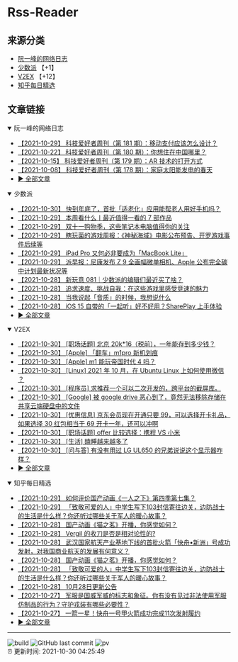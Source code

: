 # Rss-Reader

## 来源分类

* [阮一峰的网络日志](#阮一峰的网络日志)
* [少数派](#少数派) 【+1】
* [V2EX](#V2EX) 【+12】
* [知乎每日精选](#知乎每日精选)

## 文章链接

<details open>
    <summary id="阮一峰的网络日志">
     阮一峰的网络日志
    </summary>


* [【2021-10-29】 科技爱好者周刊（第 181 期）：移动支付应该怎么设计？](http://www.ruanyifeng.com/blog/2021/10/weekly-issue-181.html)
* [【2021-10-22】 科技爱好者周刊（第 180 期）：你想住在中国哪里？](http://www.ruanyifeng.com/blog/2021/10/weekly-issue-180.html)
* [【2021-10-15】 科技爱好者周刊（第 179 期）：AR 技术的打开方式](http://www.ruanyifeng.com/blog/2021/10/weekly-issue-179.html)
* [【2021-10-08】 科技爱好者周刊（第 178 期）：家庭太阳能发电的春天](http://www.ruanyifeng.com/blog/2021/10/weekly-issue-178.html)
* [:arrow_forward: 全部文章](data/阮一峰的网络日志.md)
</details>

<details open>
    <summary id="少数派">
     少数派
    </summary>


* [【2021-10-30】 快到年底了，首批「适老化」应用能帮老人用好手机吗？](https://sspai.com/post/69521)
* [【2021-10-29】 本周看什么丨最近值得一看的 7 部作品](https://sspai.com/post/69571)
* [【2021-10-29】 双十一购物季，这些笔记本电脑值得你的关注](https://sspai.com/post/69569)
* [【2021-10-29】 瞎玩菌的游戏周报：《神秘海域》电影公布预告、开罗游戏事件后续等](https://sspai.com/post/69557)
* [【2021-10-29】 iPad Pro 又何必非要成为「MacBook Lite」](https://sspai.com/post/69548)
* [【2021-10-29】 派早报：尼康发布 Z 9 全画幅微单相机、Apple 公布完全碳中计划最新状况等](https://sspai.com/post/69564)
* [【2021-10-28】 新玩意 081｜少数派的编辑们最近买了啥？](https://sspai.com/post/69560)
* [【2021-10-28】 追求速度、挑战自我：在这些游戏里感受竞速的魅力](https://sspai.com/post/68934)
* [【2021-10-28】 当我说起「音质」的时候，我想说什么](https://sspai.com/post/69542)
* [【2021-10-28】 iOS 15 自带的「一起听」好不好用？SharePlay 上手体验](https://sspai.com/post/69512)
* [:arrow_forward: 全部文章](data/少数派.md)
</details>

<details open>
    <summary id="V2EX">
     V2EX
    </summary>


* [【2021-10-30】 [职场话题] 北京 20k*16（税前），一年能存到多少钱？](https://www.v2ex.com/t/811709)
* [【2021-10-30】 [Apple] 「翻车」m1pro 新机划痕](https://www.v2ex.com/t/811708)
* [【2021-10-30】 [Apple] m1 能玩帝国时代 4 吗？](https://www.v2ex.com/t/811706)
* [【2021-10-30】 [Linux] 2021 年 10 月，在 Ubuntu Linux 上如何使用微信 ？](https://www.v2ex.com/t/811705)
* [【2021-10-30】 [程序员] 求推荐一个可以二次开发的，跨平台的截屏库。](https://www.v2ex.com/t/811704)
* [【2021-10-30】 [Google] 被 google drive 恶心到了，竟然无法移除存储在共享云端硬盘中的文件](https://www.v2ex.com/t/811703)
* [【2021-10-30】 [优惠信息] 京东会员现在开通只要 99，可以选择开卡礼品，如果选择 30 红包相当于 69 开卡一年，还可以冲啊](https://www.v2ex.com/t/811702)
* [【2021-10-30】 [职场话题] offer 比较选择：携程 VS 小米](https://www.v2ex.com/t/811700)
* [【2021-10-30】 [生活] 瞌睡越来越多了](https://www.v2ex.com/t/811698)
* [【2021-10-30】 [问与答] 有没有用过 LG UL650 的兄弟说说这个显示器咋样？](https://www.v2ex.com/t/811697)
* [:arrow_forward: 全部文章](data/V2EX.md)
</details>

<details open>
    <summary id="知乎每日精选">
     知乎每日精选
    </summary>


* [【2021-10-29】 如何评价国产动画《一人之下》第四季第七集？](http://www.zhihu.com/question/495115983/answer/2195507303?utm_campaign=rss&utm_medium=rss&utm_source=rss&utm_content=title)
* [【2021-10-29】 「致敬可爱的人」中学生写下103封信寄往边关，边防战士的生活是什么样？你还听过哪些关于军人的暖心故事？](http://www.zhihu.com/question/494851886/answer/2195199722?utm_campaign=rss&utm_medium=rss&utm_source=rss&utm_content=title)
* [【2021-10-28】 国产动画《猫之茗》开播，你感觉如何？](http://www.zhihu.com/question/494397661/answer/2194079203?utm_campaign=rss&utm_medium=rss&utm_source=rss&utm_content=title)
* [【2021-10-28】 Vergil 的收刀是否是相对论性的?](http://zhuanlan.zhihu.com/p/426477668?utm_campaign=rss&utm_medium=rss&utm_source=rss&utm_content=title)
* [【2021-10-28】 武汉国家航天产业基地下线的首批火箭「快舟•​新洲」号成功发射，对我国商业航天的发展有何意义？](http://www.zhihu.com/question/494934851/answer/2193891517?utm_campaign=rss&utm_medium=rss&utm_source=rss&utm_content=title)
* [【2021-10-28】 国产动画《猫之茗》开播，你感觉如何？](http://www.zhihu.com/question/494397661/answer/2192713099?utm_campaign=rss&utm_medium=rss&utm_source=rss&utm_content=title)
* [【2021-10-28】 「致敬可爱的人」中学生写下103封信寄往边关，边防战士的生活是什么样？你还听过哪些关于军人的暖心故事？](http://www.zhihu.com/question/494851886/answer/2193248332?utm_campaign=rss&utm_medium=rss&utm_source=rss&utm_content=title)
* [【2021-10-28】 10月28日更新公告](http://zhuanlan.zhihu.com/p/426518890?utm_campaign=rss&utm_medium=rss&utm_source=rss&utm_content=title)
* [【2021-10-27】 军服是国威军威的标志和象征。你有没有见过非法使用军服仿制品的行为？守护戎装有哪些必要性？](http://www.zhihu.com/question/494871604/answer/2192001757?utm_campaign=rss&utm_medium=rss&utm_source=rss&utm_content=title)
* [【2021-10-27】 一箭一星！快舟一号甲火箭成功完成11次发射履约](http://zhuanlan.zhihu.com/p/426350021?utm_campaign=rss&utm_medium=rss&utm_source=rss&utm_content=title)
* [:arrow_forward: 全部文章](data/知乎每日精选.md)
</details>


---

![build](https://github.com/LikaiLee/rss-reader/workflows/rss%20reader/badge.svg)
![GitHub last commit](https://img.shields.io/github/last-commit/likailee/rss-reader)
![pv](https://pageview.vercel.app/?github_user=likailee) <br>
:alarm_clock: 更新时间: 2021-10-30 04:25:49